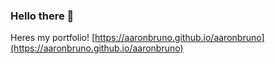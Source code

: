 ### Hello there 👋

Heres my portfolio! [https://aaronbruno.github.io/aaronbruno](https://aaronbruno.github.io/aaronbruno)

